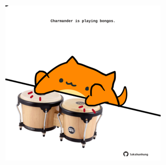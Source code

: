 <!-- built at 22/11/2023, 19:00:39 UTC -->
<p align="center">
  <img width="500" height="500" src="./ReadmeImage.svg">
</p>
